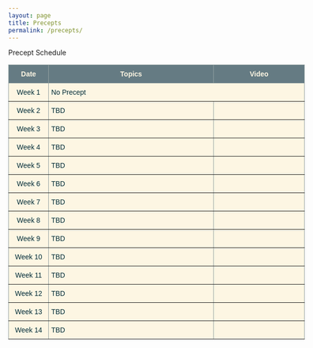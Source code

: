```yaml
---
layout: page
title: Precepts
permalink: /precepts/
---
```


<p> Precept Schedule

<style type="text/css">
.tg  {border-collapse:collapse;border-color:#93a1a1;border-spacing:0;}
.tg td{background-color:#fdf6e3;border-color:#93a1a1;border-style:solid;border-width:1px;color:#002b36;
  font-family:Arial, sans-serif;font-size:14px;overflow:hidden;padding:10px 5px;word-break:normal;}
.tg th{background-color:#657b83;border-color:#93a1a1;border-style:solid;border-width:1px;color:#fdf6e3;
  font-family:Arial, sans-serif;font-size:14px;font-weight:normal;overflow:hidden;padding:10px 5px;word-break:normal;}
.tg .tg-c3ow{border-color:inherit;text-align:center;vertical-align:top}
.tg .tg-7btt{border-color:inherit;font-weight:bold;text-align:center;vertical-align:top}
.tg .tg-0pky{border-color:inherit;text-align:left;vertical-align:top}
</style>
<table class="tg" style="undefined;table-layout: fixed; width: 600px">
<colgroup>
<col style="width: 81px">
<col style="width: 335px">
<col style="width: 184px">
</colgroup>
<thead>
  <tr>
    <th class="tg-7btt">Date</th>
    <th class="tg-7btt">Topics</th>
    <th class="tg-7btt">Video</th>
  </tr>
</thead>
<tbody>
  <tr>
    <td class="tg-c3ow">Week 1</td>
    <td class="tg-0pky" colspan="2">No Precept</td>
  </tr>
  <tr>
    <td class="tg-c3ow">Week 2</td>
    <td class="tg-0pky">TBD</td>
    <td class="tg-0pky"></td>
  </tr>
  <tr>
    <td class="tg-c3ow">Week 3</td>
    <td class="tg-0pky">TBD</td>
    <td class="tg-0pky"></td>
  </tr>
  <tr>
    <td class="tg-c3ow">Week 4</td>
    <td class="tg-0pky">TBD</td>
    <td class="tg-0pky"></td>
  </tr>
  <tr>
    <td class="tg-c3ow">Week 5</td>
    <td class="tg-0pky">TBD</td>
    <td class="tg-0pky"></td>
  </tr>
  <tr>
    <td class="tg-c3ow">Week 6</td>
    <td class="tg-0pky">TBD</td>
    <td class="tg-0pky"></td>
  </tr>
  <tr>
    <td class="tg-c3ow">Week 7</td>
    <td class="tg-0pky">TBD</td>
    <td class="tg-0pky"></td>
  </tr>
  <tr>
    <td class="tg-c3ow">Week 8</td>
    <td class="tg-0pky">TBD</td>
    <td class="tg-0pky"></td>
  </tr>
  <tr>
    <td class="tg-c3ow">Week 9</td>
    <td class="tg-0pky">TBD</td>
    <td class="tg-0pky"></td>
  </tr>
  <tr>
    <td class="tg-c3ow">Week 10</td>
    <td class="tg-0pky">TBD</td>
    <td class="tg-0pky"></td>
  </tr>
  <tr>
    <td class="tg-c3ow">Week 11</td>
    <td class="tg-0pky">TBD</td>
    <td class="tg-0pky"></td>
  </tr>
  <tr>
    <td class="tg-c3ow">Week 12</td>
    <td class="tg-0pky">TBD</td>
    <td class="tg-0pky"></td>
  </tr>
  <tr>
    <td class="tg-c3ow">Week 13</td>
    <td class="tg-0pky">TBD</td>
    <td class="tg-0pky"></td>
  </tr>
  <tr>
    <td class="tg-c3ow">Week 14</td>
    <td class="tg-0pky">TBD</td>
    <td class="tg-0pky"></td>
  </tr>
</tbody>
</table>